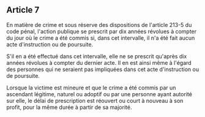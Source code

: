 Article 7
----
En matière de crime et sous réserve des dispositions de l'article 213-5 du code
pénal, l'action publique se prescrit par dix années révolues à compter du jour
où le crime a été commis si, dans cet intervalle, il n'a été fait aucun acte
d'instruction ou de poursuite.

S'il en a été effectué dans cet intervalle, elle ne se prescrit qu'après dix
années révolues à compter du dernier acte. Il en est ainsi même à l'égard des
personnes qui ne seraient pas impliquées dans cet acte d'instruction ou de
poursuite.

Lorsque la victime est mineure et que le crime a été commis par un ascendant
légitime, naturel ou adoptif ou par une personne ayant autorité sur elle, le
délai de prescription est réouvert ou court à nouveau à son profit, pour la même
durée à partir de sa majorité.
